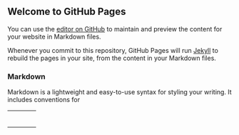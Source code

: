 ## Welcome to GitHub Pages

You can use the [editor on GitHub](https://github.com/zuixiaoyao0875/zuixiaoyao/edit/master/index.md) to maintain and preview the content for your website in Markdown files.

Whenever you commit to this repository, GitHub Pages will run [Jekyll](https://jekyllrb.com/) to rebuild the pages in your site, from the content in your Markdown files.

### Markdown

Markdown is a lightweight and easy-to-use syntax for styling your writing. It includes conventions for


|         |         |         |         |
| :-----: | :-----: | :-----: | :-----: |
|         |         |         |         |
|         |         |         |         |
|         |         |         |         |
|         |         |         |         |
|         |         |         |         |
|         |         |         |         |

